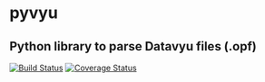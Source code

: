 # pyvyu
Python library to parse Datavyu files (.opf)
---
[![Build Status](https://travis-ci.org/databrary/pyvyu.svg?branch=master)](https://travis-ci.org/databrary/pyvyu)
[![Coverage Status](https://coveralls.io/repos/github/databrary/pyvyu/badge.svg?branch=master)](https://coveralls.io/github/databrary/pyvyu?branch=master)


